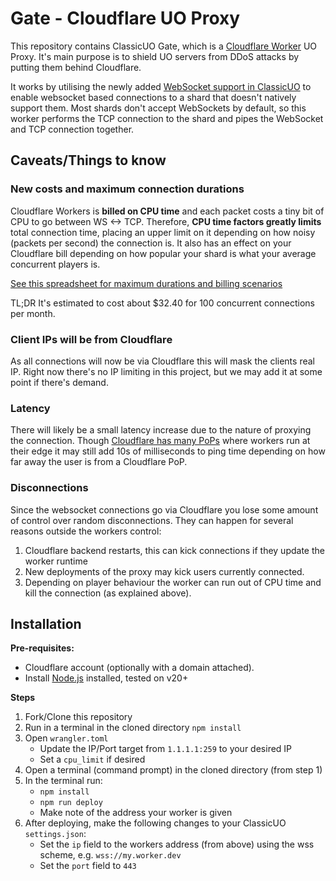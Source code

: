 # Gate - Cloudflare UO Proxy

This repository contains ClassicUO Gate, which is a [Cloudflare Worker](https://developers.cloudflare.com/workers/) UO Proxy.
It's main purpose is to shield UO servers from DDoS attacks by putting them behind Cloudflare.

It works by utilising the newly added [WebSocket support in ClassicUO](https://github.com/ClassicUO/ClassicUO/pull/1707)
to enable websocket based connections to a shard that doesn't natively support them.
Most shards don't accept WebSockets by default, so this worker performs the TCP connection to the shard and pipes the
WebSocket and TCP connection together.

## Caveats/Things to know

### New costs and maximum connection durations

Cloudflare Workers is **billed on CPU time** and each packet costs a tiny bit of CPU to go between WS <-> TCP.
Therefore, **CPU time factors greatly limits** total connection time, placing an upper limit on it depending on how
noisy (packets per second) the connection is.
It also has an effect on your Cloudflare bill depending on how popular your shard is what your average concurrent
players is.

[See this spreadsheet for maximum durations and billing scenarios](https://docs.google.com/spreadsheets/d/14xaufq10_TaejvD5l_VBwiWWcTfHt3d_sVz7bugTwgo/edit?gid=0#gid=0)

TL;DR It's estimated to cost about $32.40 for 100 concurrent connections per month.

### Client IPs will be from Cloudflare

As all connections will now be via Cloudflare this will mask the clients real IP. Right now there's no IP limiting in
this project, but we may add it at some point if there's demand.

### Latency

There will likely be a small latency increase due to the nature of proxying the connection. Though [Cloudflare has many
PoPs](https://www.cloudflare.com/en-au/network/) where workers run at their edge it may still add 10s of milliseconds to ping time depending on how far away the user
is from a Cloudflare PoP.

### Disconnections

Since the websocket connections go via Cloudflare you lose some amount of control over random disconnections. They can
happen for several reasons outside the workers control:

1. Cloudflare backend restarts, this can kick connections if they update the worker runtime
2. New deployments of the proxy may kick users currently connected.
3. Depending on player behaviour the worker can run out of CPU time and kill the connection (as explained above).

## Installation

**Pre-requisites:**

- Cloudflare account (optionally with a domain attached).
- Install [Node.js](https://nodejs.org/en/download) installed, tested on v20+

**Steps**

1. Fork/Clone this repository
2. Run in a terminal in the cloned directory `npm install`
3. Open `wrangler.toml`
    - Update the IP/Port target from `1.1.1.1:259` to your desired IP
    - Set a `cpu_limit` if desired
4. Open a terminal (command prompt) in the cloned directory (from step 1)
5. In the terminal run:
    - `npm install`
    - `npm run deploy`
    - Make note of the address your worker is given
6. After deploying, make the following changes to your ClassicUO `settings.json`:
    - Set the `ip` field to the workers address (from above)  using the wss scheme, e.g. `wss://my.worker.dev`
    - Set the `port` field to `443`

